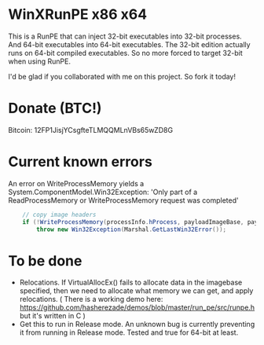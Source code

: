 # WinXRunPE x86 x64
This is a RunPE that can inject 32-bit executables into 32-bit processes. And 64-bit executables into 64-bit executables. The 32-bit edition actually runs on 64-bit compiled executables. So no more forced to target 32-bit when using RunPE.

I'd be glad if you collaborated with me on this project. So fork it today!

# Donate (BTC!)
Bitcoin: 12FP1JisjYCsgfteTLMQQMLnVBs65wZD8G

# Current known errors
An error on WriteProcessMemory yields a System.ComponentModel.Win32Exception: 'Only part of a ReadProcessMemory or WriteProcessMemory request was completed'
```c#
	// copy image headers
	if (!WriteProcessMemory(processInfo.hProcess, payloadImageBase, payloadBuffer,  new UIntPtr(  ntHeaders->OptionalHeader.SizeOfHeaders), written))
		throw new Win32Exception(Marshal.GetLastWin32Error());
```

# To be done
- Relocations. If VirtualAllocEx() fails to allocate data in the imagebase specified, then we need to allocate what memory we can get, and apply relocations.
( There is a working demo here: https://github.com/hasherezade/demos/blob/master/run_pe/src/runpe.h but it's written in C )
- Get this to run in Release mode. An unknown bug is currently preventing it from running in Release mode. Tested and true for 64-bit at least.
